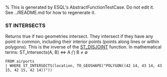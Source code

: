 % This is generated by ESQL's AbstractFunctionTestCase. Do not edit it. See ../README.md for how to regenerate it.

### ST INTERSECTS
Returns true if two geometries intersect.
They intersect if they have any point in common, including their interior points
(points along lines or within polygons).
This is the inverse of the [ST_DISJOINT](https://www.elastic.co/docs/reference/query-languages/esql/functions-operators/spatial-functions#esql-st_disjoint) function.
In mathematical terms: ST_Intersects(A, B) ⇔ A ⋂ B ≠ ∅

```esql
FROM airports
| WHERE ST_INTERSECTS(location, TO_GEOSHAPE("POLYGON((42 14, 43 14, 43 15, 42 15, 42 14))"))
```
